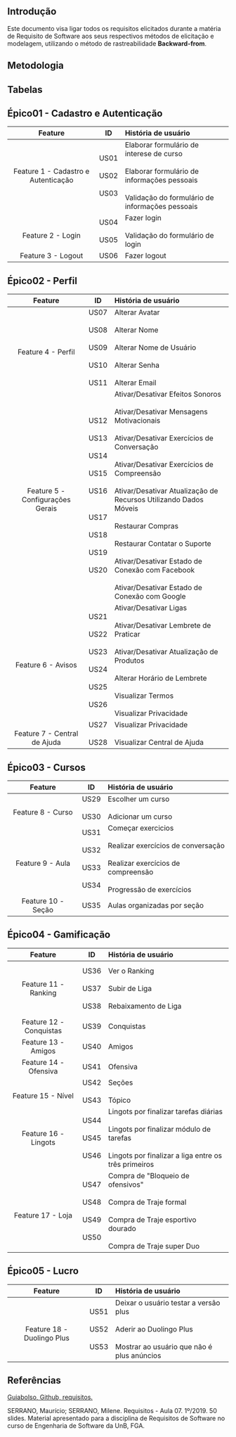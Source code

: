 ## Introdução

Este documento visa ligar todos os requisitos elicitados durante a matéria de Requisito de Software aos seus respectivos métodos de elicitação e modelagem, utilizando o método de rastreabilidade **Backward-from**.

## Metodologia

## Tabelas

## Épico01 - Cadastro e Autenticação

|Feature|ID|História de usuário|
|:----------:|:----:|:----------------------|
| </br> Feature 1 - Cadastro e Autenticação </br></br>  | US01 </br></br>  US02 </br></br>  US03 | Elaborar formulário de interese de curso </br></br>  Elaborar formulário de informações pessoais </br></br> Validação do formulário de informações pessoais |
| </br> Feature 2 - Login </br> | US04 </br></br>  US05 | Fazer login </br></br> Validação do formulário de login |
| Feature 3 - Logout | US06 | Fazer logout |

## Épico02 - Perfil

|**Feature**|**ID**|**História de usuário**|
|:----------:|:----:|:----------------------|
| </br></br></br></br> Feature 4 - Perfil </br></br></br></br> | US07 </br></br> US08 </br></br> US09 </br></br> US10 </br></br> US11 | Alterar Avatar </br></br> Alterar Nome </br></br> Alterar Nome de Usuário </br></br> Alterar Senha </br></br> Alterar Email |
| </br></br></br></br></br></br></br></br> Feature 5 - Configurações Gerais </br></br></br></br></br></br></br></br> | US12 </br></br> US13 </br></br> US14 </br></br> US15 </br></br> US16 </br></br></br> US17 </br></br> US18 </br></br> US19 </br></br> US20 | Ativar/Desativar Efeitos Sonoros </br></br> Ativar/Desativar Mensagens Motivacionais </br></br> Ativar/Desativar Exercícios de Conversação </br></br> Ativar/Desativar Exercícios de Compreensão </br></br> Ativar/Desativar Atualização de Recursos Utilizando Dados Móveis </br></br> Restaurar Compras </br></br> Restaurar Contatar o Suporte </br></br> Ativar/Desativar Estado de Conexão com Facebook </br></br> Ativar/Desativar Estado de Conexão com Google |
| </br></br></br></br></br></br> Feature 6 - Avisos </br></br></br></br></br></br> | US21 </br></br> US22 </br></br> US23 </br></br> US24 </br></br> US25 </br></br> US26 | Ativar/Desativar Ligas </br></br> Ativar/Desativar Lembrete de Praticar </br></br> Ativar/Desativar Atualização de Produtos </br></br> Alterar Horário de Lembrete </br></br> Visualizar Termos </br></br> Visualizar Privacidade |
| </br> Feature 7 - Central de Ajuda </br> | US27 </br></br> US28 | Visualizar Privacidade </br></br> Visualizar Central de Ajuda |

## Épico03 - Cursos

|**Feature**|**ID**|**História de usuário**|
|:----------:|:----:|:----------------------|
| </br> Feature 8 - Curso </br> | US29 </br></br> US30 | Escolher um curso </br></br> Adicionar um curso |
| </br></br></br> Feature 9 - Aula </br></br></br> | US31 </br></br> US32 </br></br> US33 </br></br> US34 | Começar exercicios </br></br> Realizar exercícios de conversação </br></br> Realizar exercícios de compreensão </br></br> Progressão de exercícios |
|Feature 10 - Seção| US35 | Aulas organizadas por seção |

## Épico04 - Gamificação

|**Feature**|**ID**|**História de usuário**|
|:----------:|:----:|:----------------------|
| </br></br> Feature 11 - Ranking </br></br></br> | US36 </br></br> US37 </br></br> US38 | Ver o Ranking </br></br> Subir de Liga </br></br> Rebaixamento de Liga |
| Feature 12 - Conquistas | US39 | Conquistas |
| Feature 13 - Amigos | US40 | Amigos |
| Feature 14 - Ofensiva | US41 | Ofensiva |
| </br> Feature 15 - Nível </br> | US42 </br></br> US43 | Seções </br></br> Tópico |
| </br></br> Feature 16 - Lingots </br></br></br> | US44 </br></br> US45 </br></br> US46 | Lingots por finalizar tarefas diárias </br></br> Lingots por finalizar módulo de tarefas </br></br> Lingots por finalizar a liga entre os três primeiros |
| </br></br></br> Feature 17 - Loja </br></br></br> | US47 </br></br> US48 </br></br> US49 </br></br> US50 | Compra de "Bloqueio de ofensivos" </br></br> Compra de Traje formal </br></br> Compra de Traje esportivo dourado </br></br> Compra de Traje super Duo |

## Épico05 - Lucro

|**Feature**|**ID**|**História de usuário**|
|:----------:|:----:|:----------------------|
| </br></br> Feature 18 - Duolingo Plus </br></br> | US51 </br></br> US52 </br></br> US53 | Deixar o usuário testar a versão plus </br></br> Aderir ao Duolingo Plus </br></br> Mostrar ao usuário que não é plus anúncios|

## Referências

[Guiabolso, Github, requisitos.](https://fga-disciplinas.github.io/2019.1-Guia-Bolso/pos-rastreabilidade/backward/)

SERRANO, Maurício; SERRANO, Milene. Requisitos - Aula 07. 1º/2019. 50 slides. Material apresentado para a disciplina de Requisitos de Software no curso de Engenharia de Software da UnB, FGA.
